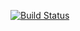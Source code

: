 [![Build Status](https://travis-ci.org/DevNaga/EDGEMW.svg?branch=master)](https://travis-ci.org/DevNaga/EDGEMW)